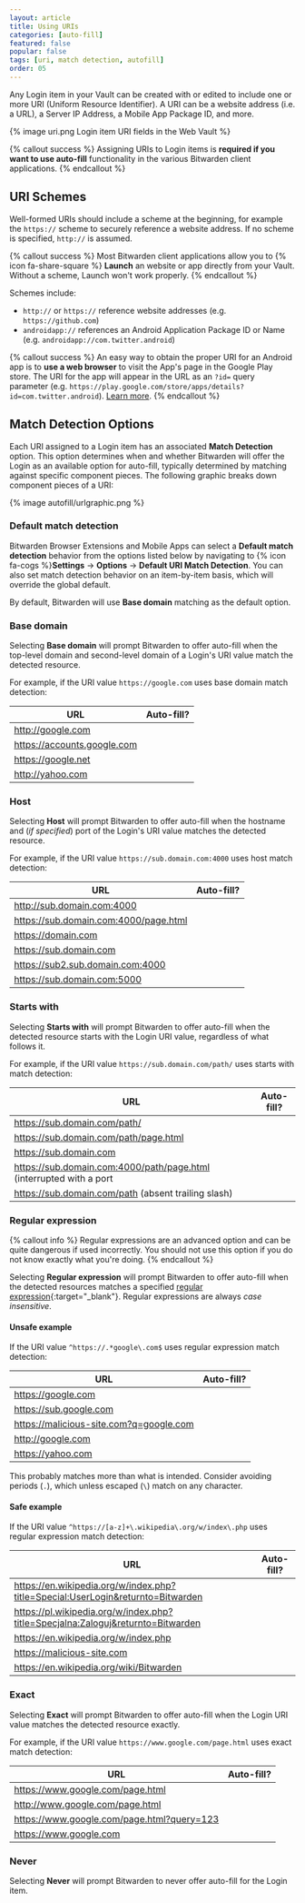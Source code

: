 ```yaml
---
layout: article
title: Using URIs
categories: [auto-fill]
featured: false
popular: false
tags: [uri, match detection, autofill]
order: 05
---
```


Any Login item in your Vault can be created with or edited to include one or more URI (Uniform Resource Identifier). A URI can be a website address (i.e. a URL), a Server IP Address, a Mobile App Package ID, and more.

{% image uri.png Login item URI fields in the Web Vault %}

{% callout success %}
Assigning URIs to Login items is **required if you want to use auto-fill** functionality in the various Bitwarden client applications.
{% endcallout %}

## URI Schemes

Well-formed URIs should include a scheme at the beginning, for example the `https://` scheme to securely reference a website address. If no scheme is specified, `http://` is assumed.

{% callout success %}
Most Bitwarden client applications allow you to {% icon fa-share-square %} **Launch** an website or app directly from your Vault. Without a scheme, Launch won't work properly.
{% endcallout %}

Schemes include:

- `http://` or `https://` reference website addresses (e.g. `https://github.com`)
- `androidapp://` references an Android Application Package ID or Name (e.g. `androidapp://com.twitter.android`)

{% callout success %}
An easy way to obtain the proper URI for an Android app is to **use a web browser** to visit the App's page in the Google Play store. The URI for the app will appear in the URL as an `?id=` query parameter (e.g. `https://play.google.com/store/apps/details?id=com.twitter.android`). [Learn more]({{site.baseurl}}/article/blacklisting-uris/#android-app-uris).
{% endcallout %}

## Match Detection Options

Each URI assigned to a Login item has an associated **Match Detection** option. This option determines when and whether Bitwarden will offer the Login as an available option for auto-fill, typically determined by matching against specific component pieces. The following graphic breaks down component pieces of a URI:

{% image autofill/urlgraphic.png %}

### Default match detection

Bitwarden Browser Extensions and Mobile Apps can select a **Default match detection** behavior from the options listed below by navigating to {% icon fa-cogs %}**Settings** &rarr; **Options** &rarr; **Default URI Match Detection**. You can also set match detection behavior on an item-by-item basis, which will override the global default.

By default, Bitwarden will use **Base domain** matching as the default option.

### Base domain

Selecting **Base domain** will prompt Bitwarden to offer auto-fill when the top-level domain and second-level domain of a Login's URI value match the detected resource.

For example, if the URI value `https://google.com` uses base domain match detection:

|URL|Auto-fill?|
|---|----------|
|http://google.com |<i class="fa fa-check" aria-hidden="true"></i>|
|https://accounts.google.com |<i class="fa fa-check" aria-hidden="true"></i>|
|https://google.net |<i class="fa fa-times" aria-hidden="true"></i>|
|http://yahoo.com |<i class="fa fa-times" aria-hidden="true"></i>|

### Host

Selecting **Host** will prompt Bitwarden to offer auto-fill when the hostname and (*if specified*) port of the Login's URI value matches the detected resource.

For example, if the URI value `https://sub.domain.com:4000` uses host match detection:

|URL|Auto-fill?|
|---|----------|
|http://sub.domain.com:4000 |<i class="fa fa-check" aria-hidden="true"></i>|
|https://sub.domain.com:4000/page.html |<i class="fa fa-check" aria-hidden="true"></i>|
|https://domain.com |<i class="fa fa-times" aria-hidden="true"></i>|
|https://sub.domain.com |<i class="fa fa-times" aria-hidden="true"></i>|
|https://sub2.sub.domain.com:4000 |<i class="fa fa-times" aria-hidden="true"></i>|
|https://sub.domain.com:5000 |<i class="fa fa-times" aria-hidden="true"></i>|

### Starts with

Selecting **Starts with** will prompt Bitwarden to offer auto-fill when the detected resource starts with the Login URI value, regardless of what follows it.

For example, if the URI value `https://sub.domain.com/path/` uses starts with match detection:

|URL|Auto-fill?|
|---|----------|
|https://sub.domain.com/path/ |<i class="fa fa-check" aria-hidden="true"></i>|
|https://sub.domain.com/path/page.html |<i class="fa fa-check" aria-hidden="true"></i>|
|https://sub.domain.com |<i class="fa fa-times" aria-hidden="true"></i>|
|https://sub.domain.com:4000/path/page.html (interrupted with a port |<i class="fa fa-times" aria-hidden="true"></i>|
|https://sub.domain.com/path (absent trailing slash) |<i class="fa fa-times" aria-hidden="true"></i>|

### Regular expression

{% callout info %}
Regular expressions are an advanced option and can be quite dangerous if used incorrectly. You should not use this option if you do not know exactly what you're doing.
{% endcallout %}

Selecting **Regular expression** will prompt Bitwarden to offer auto-fill when the detected resources matches a specified [regular expression](https://en.wikipedia.org/wiki/Regular_expression){:target="_blank"}. Regular expressions are always *case insensitive*.

#### Unsafe example

If the URI value `^https://.*google\.com$` uses regular expression match detection:

|URL|Auto-fill?|
|---|----------|
|https://google.com |<i class="fa fa-check" aria-hidden="true"></i>|
|https://sub.google.com |<i class="fa fa-check" aria-hidden="true"></i>|
|https://malicious-site.com?q=google.com |<i class="fa fa-check" aria-hidden="true"></i>|
|http://google.com |<i class="fa fa-times" aria-hidden="true"></i>|
|https://yahoo.com |<i class="fa fa-times" aria-hidden="true"></i>|

This probably matches more than what is intended. Consider avoiding periods (`.`), which unless escaped (`\`) match on any character.

#### Safe example

If the URI value `^https://[a-z]+\.wikipedia\.org/w/index\.php` uses regular expression match detection:

|URL|Auto-fill?|
|---|----------|
|https://en.wikipedia.org/w/index.php?title=Special:UserLogin&returnto=Bitwarden |<i class="fa fa-check" aria-hidden="true"></i>|
|https://pl.wikipedia.org/w/index.php?title=Specjalna:Zaloguj&returnto=Bitwarden |<i class="fa fa-check" aria-hidden="true"></i>|
|https://en.wikipedia.org/w/index.php |<i class="fa fa-check" aria-hidden="true"></i>|
|https://malicious-site.com |<i class="fa fa-times" aria-hidden="true"></i>|
|https://en.wikipedia.org/wiki/Bitwarden |<i class="fa fa-times" aria-hidden="true"></i>|

### Exact

Selecting **Exact** will prompt Bitwarden to offer auto-fill when the Login URI value matches the detected resource exactly.

For example, if the URI value `https://www.google.com/page.html` uses exact match detection:

|URL|Auto-fill?|
|---|----------|
|https://www.google.com/page.html |<i class="fa fa-check" aria-hidden="true"></i>|
|http://www.google.com/page.html |<i class="fa fa-times" aria-hidden="true"></i>|
|https://www.google.com/page.html?query=123 |<i class="fa fa-times" aria-hidden="true"></i>|
|https://www.google.com |<i class="fa fa-times" aria-hidden="true"></i>|

### Never

Selecting **Never** will prompt Bitwarden to never offer auto-fill for the Login item.
